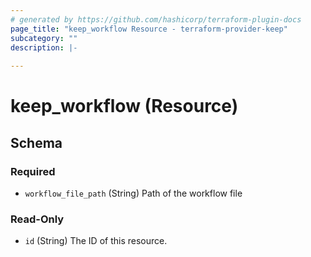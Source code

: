 ```yaml
---
# generated by https://github.com/hashicorp/terraform-plugin-docs
page_title: "keep_workflow Resource - terraform-provider-keep"
subcategory: ""
description: |-
  
---
```


# keep_workflow (Resource)





<!-- schema generated by tfplugindocs -->
## Schema

### Required

- `workflow_file_path` (String) Path of the workflow file

### Read-Only

- `id` (String) The ID of this resource.
